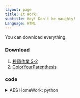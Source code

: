 ```yaml
---
layout: page
title: It Work!
subtitle: Hey! Don't be naughty!
Language: HTML
---
```


You can download everything.

### Download

1. [視窗作業 5-2](./assets/downloadFile/f74101220_practice_5_2.zip)
2. [ColorYourParenthesis](./assets/downloadFile/colorParenthesis.exe)

### code
<details>
  <summary>AES HomeWork: python</summary>
      
```python=
from base64 import b64decode, b64encode
from Crypto.Cipher import AES

# Encypt test
# key = b'123456789\0\0\0\0\0\0\0'
# plainText = bytes('security\0\0\0\0\0\0\0\0', 'utf-8')
# cipher = AES.new(key, AES.MODE_ECB)
# encryptText =  cipher.encrypt(plainText)
# encryptText = b64encode(encryptText).decode('utf-8')
# print(encryptText)

# Decypt
encryptText = b64decode("16zvA3lnMuWHoE5PpaJheQ==")

charList = list("!\"#$%&\\'()*+,-./0123456789:;<=>?@ABCDEFGHIJKLMNOPQRSTUVWXYZ[\\]^_`abcdefghijklmnopqrstuvwxyz{|}~")
len_charList = len(charList)

with open("record.txt", "w") as file:

    a=b=c=d=0
    for i in range(len_charList):
        for j in range(len_charList):
            for k in range(len_charList):
                for m in range(len_charList):
                    key_text=f"s{charList[i]}hv{charList[j]}4z*{charList[k]}7d*t{charList[m]}Ce"
                    # print(key_text)
                    key = bytes(key_text, 'utf-8')
                    cipher = AES.new(key, AES.MODE_ECB)
                    plainText = cipher.decrypt(encryptText)
                    try:
                        file.write(plainText.decode('utf-8')+'\n')
                        # print(plainText.decode('utf-8')+"\n")
                        # print(key_text+'\n')
                    except Exception:
                        continue
        print(i)
```
  
</details>

